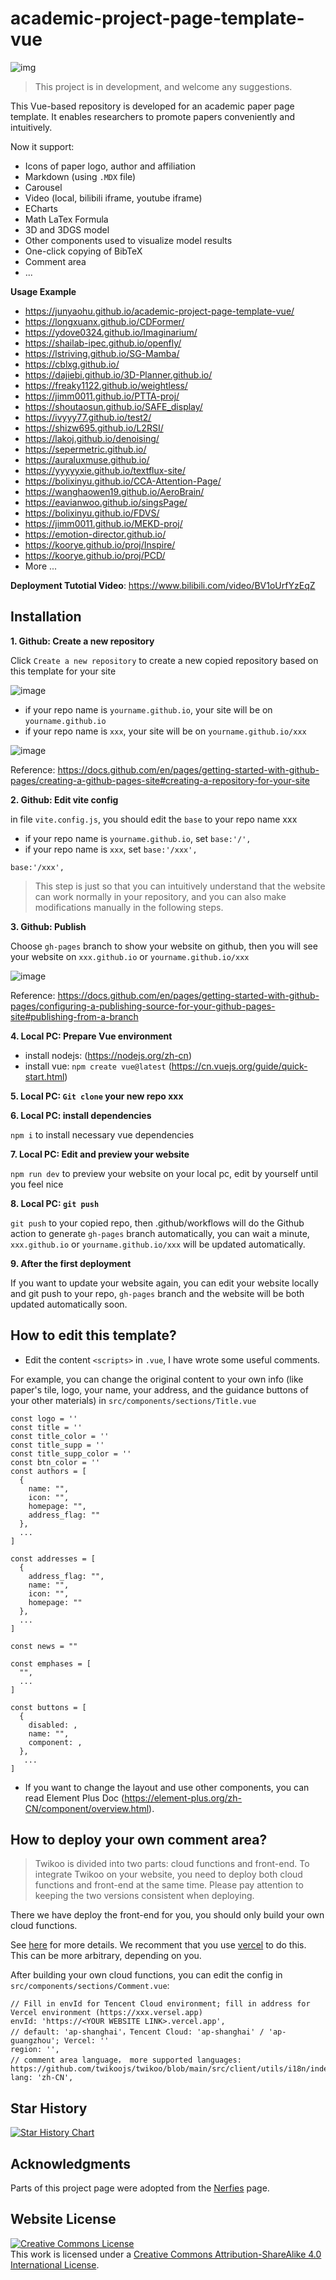 # academic-project-page-template-vue

![img](https://github.com/user-attachments/assets/0b6084a8-ad9c-4a1b-81b2-1f9591c7eabb)

> This project is in development, and welcome any suggestions.

This Vue-based repository is developed for an academic paper page template. It enables researchers to promote papers conveniently and intuitively. 

Now it support:
  - Icons of paper logo, author and affiliation
  - Markdown (using `.MDX` file)
  - Carousel
  - Video (local, bilibili iframe, youtube iframe)
  - ECharts
  - Math LaTex Formula
  - 3D and 3DGS model
  - Other components used to visualize model results
  - One-click copying of BibTeX
  - Comment area
  - ...

**Usage Example**

- https://junyaohu.github.io/academic-project-page-template-vue/
- https://longxuanx.github.io/CDFormer/
- https://ydove0324.github.io/Imaginarium/
- https://shailab-ipec.github.io/openfly/
- https://lstriving.github.io/SG-Mamba/
- https://cblxg.github.io/
- https://dajiebi.github.io/3D-Planner.github.io/
- https://freaky1122.github.io/weightless/
- https://jimm0011.github.io/PTTA-proj/
- https://shoutaosun.github.io/SAFE_display/
- https://ivyyy77.github.io/test2/
- https://shizw695.github.io/L2RSI/
- https://lakoj.github.io/denoising/
- https://sepermetric.github.io/
- https://auraluxmuse.github.io/
- https://yyyyyxie.github.io/textflux-site/
- https://bolixinyu.github.io/CCA-Attention-Page/
- https://wanghaowen19.github.io/AeroBrain/
- https://eavianwoo.github.io/singsPage/
- https://bolixinyu.github.io/FDVS/
- https://jimm0011.github.io/MEKD-proj/
- https://emotion-director.github.io/
- https://koorye.github.io/proj/Inspire/
- https://koorye.github.io/proj/PCD/
- More ...

**Deployment Tutotial Video**: https://www.bilibili.com/video/BV1oUrfYzEqZ

## Installation

**1. Github: Create a new repository**

Click `Create a new repository` to create a new copied repository based on this template for your site

![image](https://github.com/user-attachments/assets/e828d5bf-1269-4602-b2ca-c7d20b9c7fe1)

- if your repo name is `yourname.github.io`, your site will be on `yourname.github.io`
- if your repo name is `xxx`, your site will be on `yourname.github.io/xxx`

![image](https://github.com/user-attachments/assets/38e7f97f-2fc9-446e-bdf2-53f1691b9f71)

Reference: https://docs.github.com/en/pages/getting-started-with-github-pages/creating-a-github-pages-site#creating-a-repository-for-your-site

**2. Github: Edit vite config**

in file `vite.config.js`, you should edit the `base` to your repo name xxx

- if your repo name is `yourname.github.io`, set `base:'/',`
- if your repo name is `xxx`, set `base:'/xxx',`

```
base:'/xxx',
```

> This step is just so that you can intuitively understand that the website can work normally in your repository, and you can also make modifications manually in the following steps. 

**3. Github: Publish**

Choose `gh-pages` branch to show your website on github, then you will see your website on `xxx.github.io` or `yourname.github.io/xxx`

![image](https://github.com/user-attachments/assets/c0d7198f-6254-48e7-bc23-924ce065eb53)

Reference: https://docs.github.com/en/pages/getting-started-with-github-pages/configuring-a-publishing-source-for-your-github-pages-site#publishing-from-a-branch

**4. Local PC: Prepare Vue environment**
 - install nodejs: (https://nodejs.org/zh-cn)
 - install vue: `npm create vue@latest` (https://cn.vuejs.org/guide/quick-start.html)
  
**5. Local PC: `Git clone` your new repo xxx**

**6. Local PC: install dependencies**

`npm i` to install necessary vue dependencies 

**7. Local PC: Edit and preview your website**

`npm run dev` to preview your website on your local pc, edit by yourself until you feel nice

**8. Local PC: `git push`**

`git push` to your copied repo, then .github/workflows will do the Github action to generate `gh-pages` branch automatically, you can wait a minute, `xxx.github.io` or `yourname.github.io/xxx` will be updated automatically.

**9. After the first deployment**

If you want to update your website again, you can edit your website locally and git push to your repo, `gh-pages` branch and the website will be both updated automatically soon.

## How to edit this template?

- Edit the content `<scripts>` in `.vue`, I have wrote some useful comments.

For example, you can change the original content to your own info (like paper's tile, logo, your name, your address, and the guidance buttons of your other materials) in `src/components/sections/Title.vue`

```
const logo = ''
const title = ''
const title_color = ''
const title_supp = ''
const title_supp_color = ''
const btn_color = ''
const authors = [
  {
    name: "",
    icon: "",
    homepage: "",
    address_flag: ""
  },
  ...
]

const addresses = [
  {
    address_flag: "",
    name: "",
    icon: "",
    homepage: ""
  },
  ...
]

const news = ""

const emphases = [
  "",
  ...
]

const buttons = [
  {
    disabled: ,
    name: "",
    component: ,
  },
   ...
]
```

- If you want to change the layout and use other components, you can read Element Plus Doc (https://element-plus.org/zh-CN/component/overview.html).

## How to deploy your own comment area?

> Twikoo is divided into two parts: cloud functions and front-end. To integrate Twikoo on your website, you need to deploy both cloud functions and front-end at the same time. Please pay attention to keeping the two versions consistent when deploying.

There we have deploy the front-end for you, you should only build your own cloud functions.

See [here](https://twikoo.js.org/backend.html) for more details. We recomment that you use [vercel](https://twikoo.js.org/backend.html#vercel-%E9%83%A8%E7%BD%B2) to do this. This can be more arbitrary, depending on you.

After building your own cloud functions, you can edit the config in `src/components/sections/Comment.vue`:

```
// Fill in envId for Tencent Cloud environment; fill in address for Vercel environment (https://xxx.versel.app)
envId: 'https://<YOUR WEBSITE LINK>.vercel.app', 
// default: 'ap-shanghai'，Tencent Cloud: 'ap-shanghai' / 'ap-guangzhou'; Vercel: ''
region: '', 
// comment area language， more supported languages: https://github.com/twikoojs/twikoo/blob/main/src/client/utils/i18n/index.js
lang: 'zh-CN',
```

## Star History

[![Star History Chart](https://api.star-history.com/svg?repos=JunyaoHu/academic-project-page-template-vue&type=Date)](https://star-history.com/#JunyaoHu/academic-project-page-template-vue&Date)

## Acknowledgments
Parts of this project page were adopted from the [Nerfies](https://nerfies.github.io/) page.

## Website License
<a rel="license" href="http://creativecommons.org/licenses/by-sa/4.0/"><img alt="Creative Commons License" style="border-width:0" src="https://i.creativecommons.org/l/by-sa/4.0/88x31.png" /></a><br />This work is licensed under a <a rel="license" href="http://creativecommons.org/licenses/by-sa/4.0/">Creative Commons Attribution-ShareAlike 4.0 International License</a>.
